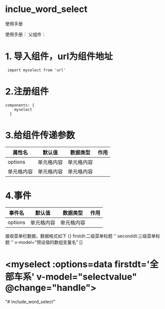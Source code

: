 # inclue_word_select
使用手册

  使用手册：
  父组件：
  #  1. 导入组件，url为组件地址
     import myselect from 'url' 
  #  2.注册组件
    components: {
        myselect
      }
  #  3.给组件传递参数

  属性名  | 默认值  | 数据类型 | 作用
 ---- | ----- | ------  | ------  
  options  | 单元格内容 | 单元格内容 
 单元格内容  | 单元格内容 | 单元格内容  

# 4.事件
 
 事件名  | 默认值  | 数据类型 | 作用
      ---- | ----- | ------  | ------  
  options  | 单元格内容 | 单元格内容 |
   接收菜单栏数据，数据格式如下 {}
    firstdt:二级菜单标题 ''
    seconddt:三级菜单标题 ''
    v-model="预设值的数组变量名" []
 # <myselect :options=data firstdt='全部车系' v-model="selectvalue" @change="handle"></myselect>

"# include_word_select" 
